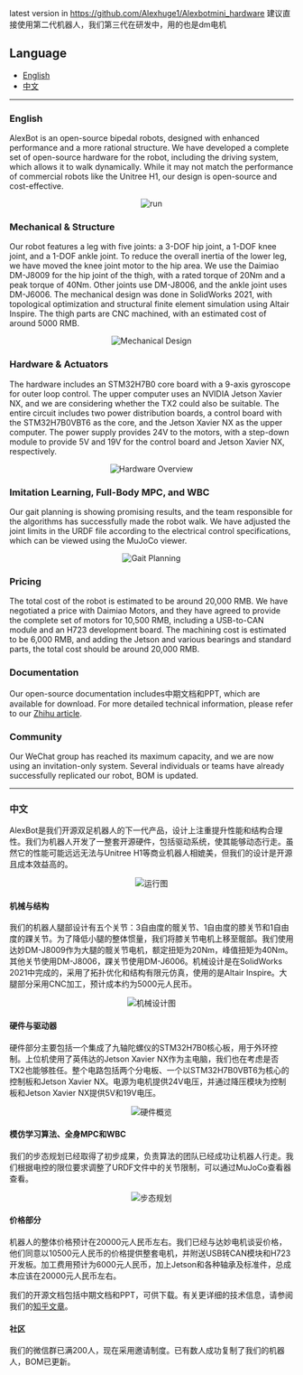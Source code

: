 latest version in https://github.com/Alexhuge1/Alexbotmini_hardware
建议直接使用第二代机器人，我们第三代在研发中，用的也是dm电机
## Language

- [English](#english)
- [中文](#中文)

---

### English

AlexBot is an open-source bipedal robots, designed with enhanced performance and a more rational structure. We have developed a complete set of open-source hardware for the robot, including the driving system, which allows it to walk dynamically. While it may not match the performance of commercial robots like the Unitree H1, our design is open-source and cost-effective.

<div style="text-align: center;">
    <img src="https://github.com/Alexhuge1/Alexbot/assets/79268846/a2eb591e-d456-4b0f-b197-b859c2b0c155" alt="run">
</div>

### Mechanical & Structure

Our robot features a leg with five joints: a 3-DOF hip joint, a 1-DOF knee joint, and a 1-DOF ankle joint. To reduce the overall inertia of the lower leg, we have moved the knee joint motor to the hip area. We use the Daimiao DM-J8009 for the hip joint of the thigh, with a rated torque of 20Nm and a peak torque of 40Nm. Other joints use DM-J8006, and the ankle joint uses DM-J6006. The mechanical design was done in SolidWorks 2021, with topological optimization and structural finite element simulation using Altair Inspire. The thigh parts are CNC machined, with an estimated cost of around 5000 RMB.

<div style="text-align: center;">
    <img alt="Mechanical Design" src="https://github.com/Alexhuge1/Alexbot/assets/79268846/150308cd-8ca5-4cd7-801d-cbc1b5fc478d">
</div>

### Hardware & Actuators

The hardware includes an STM32H7B0 core board with a 9-axis gyroscope for outer loop control. The upper computer uses an NVIDIA Jetson Xavier NX, and we are considering whether the TX2 could also be suitable. The entire circuit includes two power distribution boards, a control board with the STM32H7B0VBT6 as the core, and the Jetson Xavier NX as the upper computer. The power supply provides 24V to the motors, with a step-down module to provide 5V and 19V for the control board and Jetson Xavier NX, respectively.

<div style="text-align: center;">
    <img alt="Hardware Overview" src="https://github.com/Alexhuge1/Alexbot/assets/79268846/45d509cd-a820-4300-86af-de6eaf1d7879">
</div>

### Imitation Learning, Full-Body MPC, and WBC

Our gait planning is showing promising results, and the team responsible for the algorithms has successfully made the robot walk. We have adjusted the joint limits in the URDF file according to the electrical control specifications, which can be viewed using the MuJoCo viewer.

<div style="text-align: center;">
    <img alt="Gait Planning" src="https://github.com/Alexhuge1/Alexbot/assets/79268846/ca007be0-8ff4-47b6-8b23-acb9bd97a089">
</div>

### Pricing

The total cost of the robot is estimated to be around 20,000 RMB. We have negotiated a price with Daimiao Motors, and they have agreed to provide the complete set of motors for 10,500 RMB, including a USB-to-CAN module and an H723 development board. The machining cost is estimated to be 6,000 RMB, and adding the Jetson and various bearings and standard parts, the total cost should be around 20,000 RMB.

### Documentation

Our open-source documentation includes中期文档和PPT, which are available for download. For more detailed technical information, please refer to our [Zhihu article](https://zhuanlan.zhihu.com/p/69235601413).

### Community

Our WeChat group has reached its maximum capacity, and we are now using an invitation-only system. Several individuals or teams have already successfully replicated our robot, BOM is updated.


---

### 中文

AlexBot是我们开源双足机器人的下一代产品，设计上注重提升性能和结构合理性。我们为机器人开发了一整套开源硬件，包括驱动系统，使其能够动态行走。虽然它的性能可能远远无法与Unitree H1等商业机器人相媲美，但我们的设计是开源且成本效益高的。

<div style="text-align: center;">
    <img alt="运行图" src="https://github.com/Alexhuge1/Alexbot/assets/79268846/a2eb591e-d456-4b0f-b197-b859c2b0c155">
</div>

#### 机械与结构

我们的机器人腿部设计有五个关节：3自由度的髋关节、1自由度的膝关节和1自由度的踝关节。为了降低小腿的整体惯量，我们将膝关节电机上移至髋部。我们使用达妙DM-J8009作为大腿的髋关节电机，额定扭矩为20Nm，峰值扭矩为40Nm。其他关节使用DM-J8006，踝关节使用DM-J6006。机械设计是在SolidWorks 2021中完成的，采用了拓扑优化和结构有限元仿真，使用的是Altair Inspire。大腿部分采用CNC加工，预计成本约为5000元人民币。

<div style="text-align: center;">
    <img alt="机械设计图" src="https://github.com/Alexhuge1/Alexbot/assets/79268846/150308cd-8ca5-4cd7-801d-cbc1b5fc478d">
</div>

#### 硬件与驱动器

硬件部分主要包括一个集成了九轴陀螺仪的STM32H7B0核心板，用于外环控制。上位机使用了英伟达的Jetson Xavier NX作为主电脑，我们也在考虑是否TX2也能够胜任。整个电路包括两个分电板、一个以STM32H7B0VBT6为核心的控制板和Jetson Xavier NX。电源为电机提供24V电压，并通过降压模块为控制板和Jetson Xavier NX提供5V和19V电压。

<div style="text-align: center;">
    <img alt="硬件概览" src="https://github.com/Alexhuge1/Alexbot/assets/79268846/45d509cd-a820-4300-86af-de6eaf1d7879">
</div>

#### 模仿学习算法、全身MPC和WBC

我们的步态规划已经取得了初步成果，负责算法的团队已经成功让机器人行走。我们根据电控的限位要求调整了URDF文件中的关节限制，可以通过MuJoCo查看器查看。

<div style="text-align: center;">
    <img alt="步态规划" src="https://github.com/Alexhuge1/Alexbot/assets/79268846/ca007be0-8ff4-47b6-8b23-acb9bd97a089">
</div>

#### 价格部分

机器人的整体价格预计在20000元人民币左右。我们已经与达妙电机谈妥价格，他们同意以10500元人民币的价格提供整套电机，并附送USB转CAN模块和H723开发板。加工费用预计为6000元人民币，加上Jetson和各种轴承及标准件，总成本应该在20000元人民币左右。


我们的开源文档包括中期文档和PPT，可供下载。有关更详细的技术信息，请参阅我们的[知乎文章](https://zhuanlan.zhihu.com/p/69235601413)。

#### 社区

我们的微信群已满200人，现在采用邀请制度。已有数人成功复制了我们的机器人，BOM已更新。
